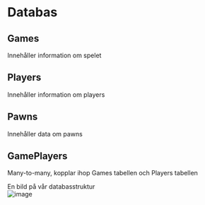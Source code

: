 # Databas


## Games
Innehåller information om spelet

## Players
Innehåller information om players

## Pawns
Innehåller data om pawns

## GamePlayers
Many-to-many, kopplar ihop Games tabellen och Players tabellen

  
En bild på vår databasstruktur  
![image](https://user-images.githubusercontent.com/70013388/119989154-24b26400-bfc7-11eb-8de0-f614f3fe9f5f.png)

